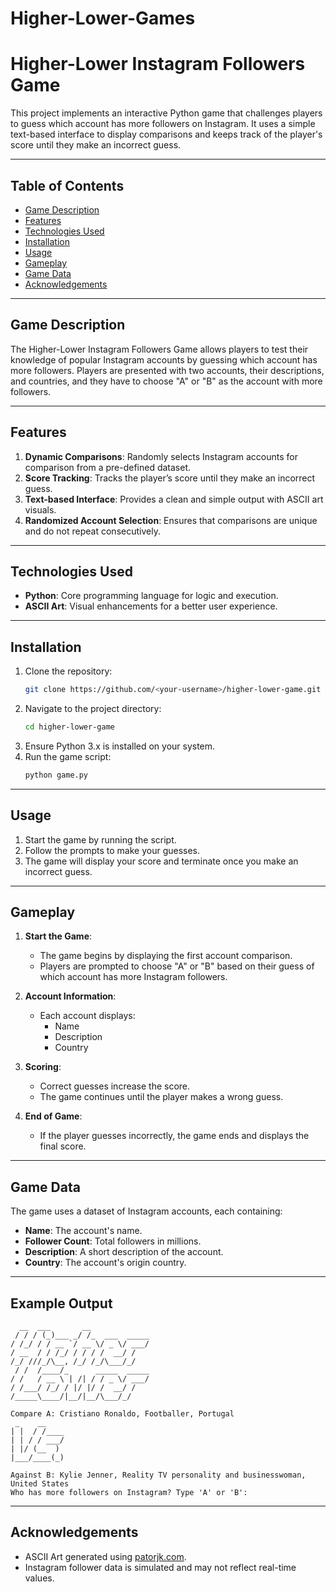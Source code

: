 # Higher-Lower-Games
# Higher-Lower Instagram Followers Game

This project implements an interactive Python game that challenges players to guess which account has more followers on Instagram. It uses a simple text-based interface to display comparisons and keeps track of the player's score until they make an incorrect guess.

---

## Table of Contents
- [Game Description](#game-description)
- [Features](#features)
- [Technologies Used](#technologies-used)
- [Installation](#installation)
- [Usage](#usage)
- [Gameplay](#gameplay)
- [Game Data](#game-data)
- [Acknowledgements](#acknowledgements)

---

## Game Description
The Higher-Lower Instagram Followers Game allows players to test their knowledge of popular Instagram accounts by guessing which account has more followers. Players are presented with two accounts, their descriptions, and countries, and they have to choose "A" or "B" as the account with more followers.

---

## Features
1. **Dynamic Comparisons**: Randomly selects Instagram accounts for comparison from a pre-defined dataset.
2. **Score Tracking**: Tracks the player’s score until they make an incorrect guess.
3. **Text-based Interface**: Provides a clean and simple output with ASCII art visuals.
4. **Randomized Account Selection**: Ensures that comparisons are unique and do not repeat consecutively.

---

## Technologies Used
- **Python**: Core programming language for logic and execution.
- **ASCII Art**: Visual enhancements for a better user experience.

---

## Installation
1. Clone the repository:
   ```bash
   git clone https://github.com/<your-username>/higher-lower-game.git
   ```
2. Navigate to the project directory:
   ```bash
   cd higher-lower-game
   ```
3. Ensure Python 3.x is installed on your system.
4. Run the game script:
   ```bash
   python game.py
   ```

---

## Usage
1. Start the game by running the script.
2. Follow the prompts to make your guesses.
3. The game will display your score and terminate once you make an incorrect guess.

---

## Gameplay
1. **Start the Game**:
   - The game begins by displaying the first account comparison.
   - Players are prompted to choose "A" or "B" based on their guess of which account has more Instagram followers.

2. **Account Information**:
   - Each account displays:
     - Name
     - Description
     - Country

3. **Scoring**:
   - Correct guesses increase the score.
   - The game continues until the player makes a wrong guess.

4. **End of Game**:
   - If the player guesses incorrectly, the game ends and displays the final score.

---

## Game Data
The game uses a dataset of Instagram accounts, each containing:
- **Name**: The account's name.
- **Follower Count**: Total followers in millions.
- **Description**: A short description of the account.
- **Country**: The account's origin country.

---

## Example Output
```plaintext
  __  ___       __             
 / / / (_)___ _/ /_  ___  _____
/ /_/ / / __ `/ __ \/ _ \/ ___/
/ __  / / /_/ / / / /  __/ /    
/_/ ///_/\__, /_/ /_/\___/_/     
 / /  /____/_      _____  _____
/ /   / __ \ | /| / / _ \/ ___/
/ /___/ /_/ / |/ |/ /  __/ /    
/_____\____/|__/|__/\___/_/     

Compare A: Cristiano Ronaldo, Footballer, Portugal
 _    __    
| |  / /____
| | / / ___/
| |/ (__  )
|___/____(_)

Against B: Kylie Jenner, Reality TV personality and businesswoman, United States
Who has more followers on Instagram? Type 'A' or 'B':
```

---

## Acknowledgements
- ASCII Art generated using [patorjk.com](https://patorjk.com/software/taag/).
- Instagram follower data is simulated and may not reflect real-time values.

